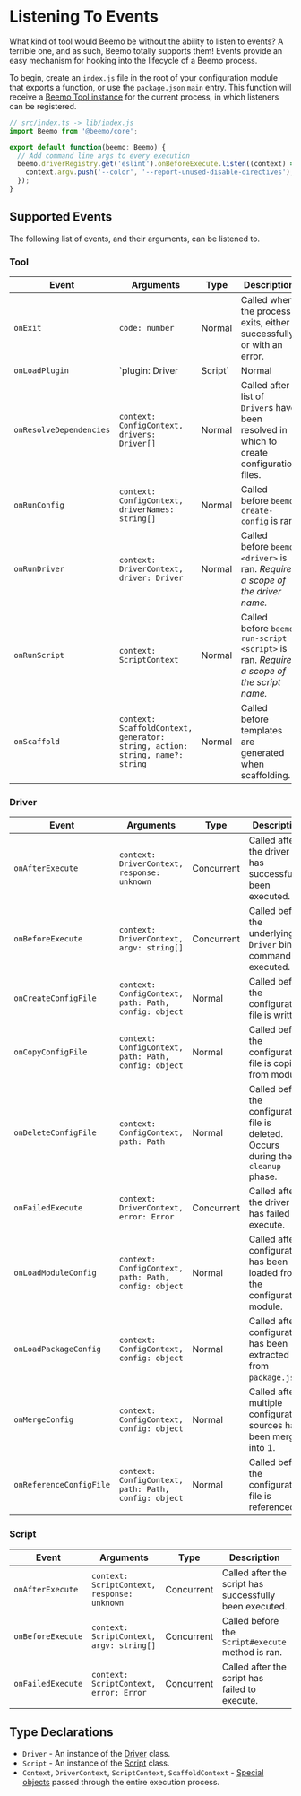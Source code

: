 # Listening To Events

What kind of tool would Beemo be without the ability to listen to events? A terrible one, and as
such, Beemo totally supports them! Events provide an easy mechanism for hooking into the lifecycle
of a Beemo process.

To begin, create an `index.js` file in the root of your configuration module that exports a
function, or use the `package.json` `main` entry. This function will receive a
[Beemo Tool instance](./tool.md) for the current process, in which listeners can be registered.

```ts
// src/index.ts -> lib/index.js
import Beemo from '@beemo/core';

export default function(beemo: Beemo) {
  // Add command line args to every execution
  beemo.driverRegistry.get('eslint').onBeforeExecute.listen((context) => {
    context.argv.push('--color', '--report-unused-disable-directives');
  });
}
```

## Supported Events

The following list of events, and their arguments, can be listened to.

### Tool

| Event                   | Arguments                                                                    | Type   | Description                                                                                               |
| ----------------------- | ---------------------------------------------------------------------------- | ------ | --------------------------------------------------------------------------------------------------------- |
| `onExit`                | `code: number`                                                               | Normal | Called when the process exits, either successfully, or with an error.                                     |
| `onLoadPlugin`          | `plugin: Driver | Script`                                                    | Normal | Called after a plugin is loaded and registered into the tool. _Requires a scope of `driver` or `script`._ |
| `onResolveDependencies` | `context: ConfigContext, drivers: Driver[]`                                  | Normal | Called after a list of `Driver`s have been resolved in which to create configuration files.               |
| `onRunConfig`           | `context: ConfigContext, driverNames: string[]`                              | Normal | Called before `beemo create-config` is ran.                                                               |
| `onRunDriver`           | `context: DriverContext, driver: Driver`                                     | Normal | Called before `beemo <driver>` is ran. _Requires a scope of the driver name._                             |
| `onRunScript`           | `context: ScriptContext`                                                     | Normal | Called before `beemo run-script <script>` is ran. _Requires a scope of the script name._                  |
| `onScaffold`            | `context: ScaffoldContext, generator: string, action: string, name?: string` | Normal | Called before templates are generated when scaffolding.                                                   |

### Driver

| Event                   | Arguments                                            | Type       | Description                                                                         |
| ----------------------- | ---------------------------------------------------- | ---------- | ----------------------------------------------------------------------------------- |
| `onAfterExecute`        | `context: DriverContext, response: unknown`          | Concurrent | Called after the driver has successfully been executed.                             |
| `onBeforeExecute`       | `context: DriverContext, argv: string[]`             | Concurrent | Called before the underlying `Driver` binary command is executed.                   |
| `onCreateConfigFile`    | `context: ConfigContext, path: Path, config: object` | Normal     | Called before the configuration file is written.                                    |
| `onCopyConfigFile`      | `context: ConfigContext, path: Path, config: object` | Normal     | Called before the configuration file is copied from module.                         |
| `onDeleteConfigFile`    | `context: ConfigContext, path: Path`                 | Normal     | Called before the configuration file is deleted. Occurs during the `cleanup` phase. |
| `onFailedExecute`       | `context: DriverContext, error: Error`               | Concurrent | Called after the driver has failed to execute.                                      |
| `onLoadModuleConfig`    | `context: ConfigContext, path: Path, config: object` | Normal     | Called after configuration has been loaded from the configuration module.           |
| `onLoadPackageConfig`   | `context: ConfigContext, config: object`             | Normal     | Called after configuration has been extracted from `package.json`.                  |
| `onMergeConfig`         | `context: ConfigContext, config: object`             | Normal     | Called after multiple configuration sources have been merged into 1.                |
| `onReferenceConfigFile` | `context: ConfigContext, path: Path, config: object` | Normal     | Called before the configuration file is referenced.                                 |

### Script

| Event             | Arguments                                   | Type       | Description                                             |
| ----------------- | ------------------------------------------- | ---------- | ------------------------------------------------------- |
| `onAfterExecute`  | `context: ScriptContext, response: unknown` | Concurrent | Called after the script has successfully been executed. |
| `onBeforeExecute` | `context: ScriptContext, argv: string[]`    | Concurrent | Called before the `Script#execute` method is ran.       |
| `onFailedExecute` | `context: ScriptContext, error: Error`      | Concurrent | Called after the script has failed to execute.          |

## Type Declarations

- `Driver` - An instance of the
  [Driver](https://github.com/beemojs/beemo/blob/master/packages/core/src/Driver.ts) class.
- `Script` - An instance of the
  [Script](https://github.com/beemojs/beemo/blob/master/packages/core/src/Script.ts) class.
- `Context`, `DriverContext`, `ScriptContext`, `ScaffoldContext` -
  [Special objects](https://github.com/beemojs/beemo/tree/master/packages/core/src/contexts) passed
  through the entire execution process.
